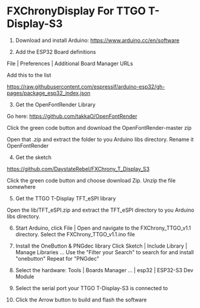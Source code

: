 # FXChronyDisplay For TTGO T-Display-S3

1. Download and install Arduino:
https://www.arduino.cc/en/software

2. Add the ESP32 Board definitions

File | Preferences | Additional Board Manager URLs

Add this to the list

https://raw.githubusercontent.com/espressif/arduino-esp32/gh-pages/package_esp32_index.json

3. Get the OpenFontRender Library

Go here: https://github.com/takkaO/OpenFontRender

Click the green code button and download the OpenFontRender-master zip

Open that .zip and extract the folder to you Arduino libs directory. Rename it OpenFontRender

4. Get the sketch

https://github.com/DaystateRebel/FXChrony_T_Display_S3 

Click the green code button and choose download Zip. Unzip the file somewhere

5. Get the TTGO T-Display TFT_eSPI library 

Open the lib/TFT_eSPI.zip and extract the TFT_eSPI directory to you Arduino libs directory.

6. Start Arduino, click File | Open and navigate to the FXChrony_TTGO_v1.1 directory. 
Select the FXChrony_TTGO_v1.1.ino file

7. Install the OneButton & PNGdec library
Click Sketch | Include Library | Manage Libraries ...
Use the "Filter your Search" to search for and install "onebutton"
Repeat for "PNGdec"

8. Select the hardware: Tools | Boards Manager ... | esp32 | ESP32-S3 Dev Module

9. Select the serial port your TTGO T-Display-S3 is connected to

10. Click the Arrow button to build and flash the software
